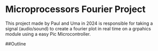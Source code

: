 # Microprocessors Fourier Project
This project made by Paul and Uma in 2024 is responsible for taking a signal (audio/sound) to create a fourier plot in real time on a grpahics module using a easy Pic Microcontroller. 

##Outline


